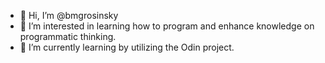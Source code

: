 - 👋 Hi, I’m @bmgrosinsky
- 👀 I’m interested in learning how to program and enhance knowledge on programmatic thinking.
- 🌱 I’m currently learning by utilizing the Odin project.


<!---
bmgrosinsky/bmgrosinsky is a ✨ special ✨ repository because its `README.md` (this file) appears on your GitHub profile.
You can click the Preview link to take a look at your changes.
--->

